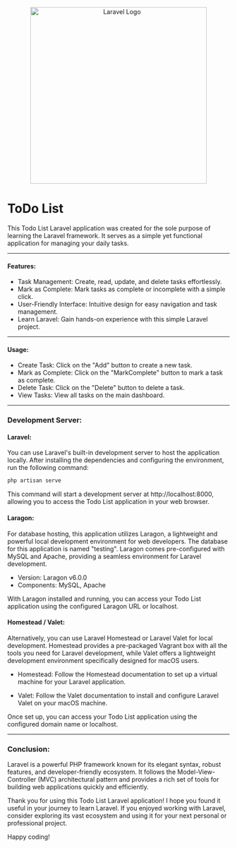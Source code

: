 <p align="center"><a href="https://laravel.com" target="_blank"><img src="https://raw.githubusercontent.com/laravel/art/master/logo-lockup/5%20SVG/2%20CMYK/1%20Full%20Color/laravel-logolockup-cmyk-red.svg" width="400" alt="Laravel Logo"></a></p>

# ToDo List

This Todo List Laravel application was created for the sole purpose of learning the Laravel framework. It serves as a simple yet functional application for managing your daily tasks.
________________________________________
#### Features:

- Task Management: Create, read, update, and delete tasks effortlessly.
- Mark as Complete: Mark tasks as complete or incomplete with a simple click.
- User-Friendly Interface: Intuitive design for easy navigation and task management.
- Learn Laravel: Gain hands-on experience with this simple Laravel project.
________________________________________
#### Usage:

- Create Task: Click on the "Add" button to create a new task.
- Mark as Complete: Click on the "MarkComplete" button to mark a task as complete.
- Delete Task: Click on the "Delete" button to delete a task.
- View Tasks: View all tasks on the main dashboard.
________________________________________

### Development Server:

#### Laravel:
You can use Laravel's built-in development server to host the application locally. After installing the dependencies and configuring the environment, run the following command:

```bash
php artisan serve
```

This command will start a development server at http://localhost:8000, allowing you to access the Todo List application in your web browser.

#### Laragon:

For database hosting, this application utilizes Laragon, a lightweight and powerful local development environment for web developers. The database for this application is named "testing". Laragon comes pre-configured with MySQL and Apache, providing a seamless environment for Laravel development.

-  Version: Laragon v6.0.0
-  Components: MySQL, Apache

With Laragon installed and running, you can access your Todo List application using the configured Laragon URL or localhost.

#### Homestead / Valet:

Alternatively, you can use Laravel Homestead or Laravel Valet for local development. Homestead provides a pre-packaged Vagrant box with all the tools you need for Laravel development, while Valet offers a lightweight development environment specifically designed for macOS users.

- Homestead: Follow the Homestead documentation to set up a virtual machine for your Laravel application.

- Valet: Follow the Valet documentation to install and configure Laravel Valet on your macOS machine.

Once set up, you can access your Todo List application using the configured domain name or localhost.
________________________________________
### Conclusion: 

Laravel is a powerful PHP framework known for its elegant syntax, robust features, and developer-friendly ecosystem. It follows the Model-View-Controller (MVC) architectural pattern and provides a rich set of tools for building web applications quickly and efficiently.


Thank you for using this Todo List Laravel application! I hope you found it useful in your journey to learn Laravel. If you enjoyed working with Laravel, consider exploring its vast ecosystem and using it for your next personal or professional project.

Happy coding!